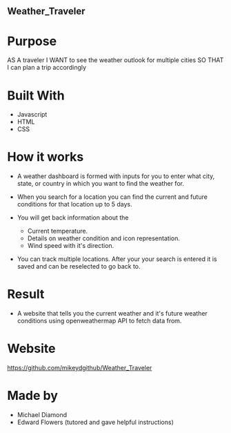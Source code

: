 ## Weather_Traveler

# Purpose

AS A traveler
I WANT to see the weather outlook for multiple cities
SO THAT I can plan a trip accordingly

# Built With

* Javascript
* HTML
* CSS

# How it works

* A weather dashboard is formed with inputs for you to enter what city, state, or country in which you want to find the weather for.
* When you search for a location you can find the current and future conditions for that location up to 5 days.
* You will get back information about the 

    * Current temperature.
    * Details on weather condition and icon representation.
    * Wind speed with it's direction.
    
* You can track multiple locations. After your your search is entered it is saved and can be reselected to go back to.

# Result

* A website that tells you the current weather and it's future weather conditions using openweathermap API to fetch data from.

# Website

https://github.com/mikeydgithub/Weather_Traveler



# Made by

* Michael Diamond
* Edward Flowers (tutored and gave helpful instructions)
